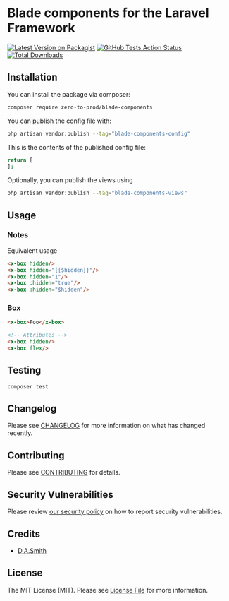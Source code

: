 # Blade components for the Laravel Framework

[![Latest Version on Packagist](https://img.shields.io/packagist/v/zero-to-prod/blade-components.svg?style=flat-square)](https://packagist.org/packages/zero-to-prod/blade-components)
[![GitHub Tests Action Status](https://img.shields.io/github/workflow/status/zero-to-prod/blade-components/run-tests?label=tests)](https://github.com/zero-to-prod/blade-components/actions?query=workflow%3Arun-tests+branch%3Amain)
[![Total Downloads](https://img.shields.io/packagist/dt/zero-to-prod/blade-components.svg?style=flat-square)](https://packagist.org/packages/zero-to-prod/blade-components)

## Installation

You can install the package via composer:

```bash
composer require zero-to-prod/blade-components
```

You can publish the config file with:

```bash
php artisan vendor:publish --tag="blade-components-config"
```

This is the contents of the published config file:

```php
return [
];
```

Optionally, you can publish the views using

```bash
php artisan vendor:publish --tag="blade-components-views"
```

## Usage
### Notes
Equivalent usage
```html
<x-box hidden/>
<x-box hidden="{{$hidden}}"/>
<x-box hidden="1"/>
<x-box :hidden="true"/>
<x-box :hidden="$hidden"/>
```
### Box
```html
<x-box>Foo</x-box>

<!-- Attributes -->
<x-box hidden/>
<x-box flex/>
```

## Testing

```bash
composer test
```

## Changelog

Please see [CHANGELOG](CHANGELOG.md) for more information on what has changed recently.

## Contributing

Please see [CONTRIBUTING](.github/CONTRIBUTING.md) for details.

## Security Vulnerabilities

Please review [our security policy](../../security/policy) on how to report security vulnerabilities.

## Credits

- [D.A.Smith](https://github.com/zero-to-prod)

## License

The MIT License (MIT). Please see [License File](LICENSE.md) for more information.
